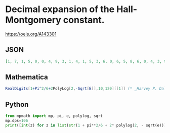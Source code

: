 # Decimal expansion of the Hall\-Montgomery constant\.
https://oeis.org/A143301
## JSON
```JSON
[1, 7, 1, 5, 0, 0, 4, 9, 3, 1, 4, 1, 5, 3, 6, 0, 6, 5, 8, 6, 0, 4, 3, 9, 9, 7, 1, 5, 5, 5, 2, 1, 2, 1, 0, 9, 6, 2, 2, 2, 6, 2, 9, 0, 4, 2, 2, 9, 5, 5, 0, 8, 4, 1, 7, 1, 4, 2, 1, 1, 0, 9, 1, 8, 2, 3, 6, 9, 8, 6, 0, 5, 5, 9, 4, 3, 0, 8, 5, 7, 7, 9, 8, 7, 9, 7, 1, 1, 9, 8, 0, 8, 6, 8, 0, 0, 8, 1, 7, 3, 0, 6, 4, 2, 3]
```
## Mathematica
```Mathematica
RealDigits[1+Pi^2/6+2PolyLog[2,-Sqrt[E]],10,120][[1]] (* _Harvey P. Dale_, Jul 18 2013 *)
```
## Python
```Python
from mpmath import mp, pi, e, polylog, sqrt
mp.dps=106
print([int(z) for z in list(str(1 + pi**2/6 + 2* polylog(2, - sqrt(e)))[2:-1])]) # _Indranil Ghosh_, Jul 04 2017
```
